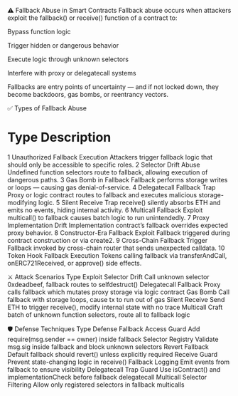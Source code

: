 ⚠️ Fallback Abuse in Smart Contracts
Fallback abuse occurs when attackers exploit the fallback() or receive() function of a contract to:

Bypass function logic

Trigger hidden or dangerous behavior

Execute logic through unknown selectors

Interfere with proxy or delegatecall systems

Fallbacks are entry points of uncertainty — and if not locked down, they become backdoors, gas bombs, or reentrancy vectors.

✅ Types of Fallback Abuse
#	Type	Description
1	Unauthorized Fallback Execution	Attackers trigger fallback logic that should only be accessible to specific roles.
2	Selector Drift Abuse	Undefined function selectors route to fallback, allowing execution of dangerous paths.
3	Gas Bomb in Fallback	Fallback performs storage writes or loops — causing gas denial-of-service.
4	Delegatecall Fallback Trap	Proxy or logic contract routes to fallback and executes malicious storage-modifying logic.
5	Silent Receive Trap	receive() silently absorbs ETH and emits no events, hiding internal activity.
6	Multicall Fallback Exploit	multicall() to fallback causes batch logic to run unintendedly.
7	Proxy Implementation Drift	Implementation contract’s fallback overrides expected proxy behavior.
8	Constructor-Era Fallback Exploit	Fallback triggered during contract construction or via create2.
9	Cross-Chain Fallback Trigger	Fallback invoked by cross-chain router that sends unexpected calldata.
10	Token Hook Fallback Execution	Tokens calling fallback via transferAndCall, onERC721Received, or approve() side effects.

⚔️ Attack Scenarios
Type	Exploit
Selector Drift	Call unknown selector 0xdeadbeef, fallback routes to selfdestruct()
Delegatecall Fallback	Proxy calls fallback which mutates proxy storage via logic contract
Gas Bomb	Call fallback with storage loops, cause tx to run out of gas
Silent Receive	Send ETH to trigger receive(), modify internal state with no trace
Multicall	Craft batch of unknown function selectors, route all to fallback logic

🛡️ Defense Techniques
Type	Defense
Fallback Access Guard	Add require(msg.sender == owner) inside fallback
Selector Registry	Validate msg.sig inside fallback and block unknown selectors
Revert Fallback	Default fallback should revert() unless explicitly required
Receive Guard	Prevent state-changing logic in receive()
Fallback Logging	Emit events from fallback to ensure visibility
Delegatecall Trap Guard	Use isContract() and implementationCheck before fallback delegatecall
Multicall Selector Filtering	Allow only registered selectors in fallback multicalls